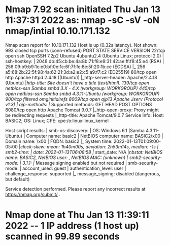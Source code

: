 # Nmap 7.92 scan initiated Thu Jan 13 11:37:31 2022 as: nmap -sC -sV -oN nmap/intial 10.10.171.132

Nmap scan report for 10.10.171.132
Host is up (0.32s latency).
Not shown: 993 closed tcp ports (conn-refused)
PORT     STATE    SERVICE        VERSION
22/tcp   open     ssh            OpenSSH 7.2p2 Ubuntu 4ubuntu2.4 (Ubuntu Linux; protocol 2.0)
| ssh-hostkey: 
|   2048 db:45:cb:be:4a:8b:71:f8:e9:31:42:ae:ff:f8:45:e4 (RSA)
|   256 09:b9:b9:1c:e0:bf:0e:1c:6f:7f:fe:8e:5f:20:1b:ce (ECDSA)
|_  256 a5:68:2b:22:5f:98:4a:62:21:3d:a2:e2:c5:a9:f7:c2 (ED25519)
80/tcp   open     http           Apache httpd 2.4.18 ((Ubuntu))
|_http-server-header: Apache/2.4.18 (Ubuntu)
|_http-title: Site doesn't have a title (text/html).
139/tcp  open     netbios-ssn    Samba smbd 3.X - 4.X (workgroup: WORKGROUP)
445/tcp  open     netbios-ssn    Samba smbd 4.3.11-Ubuntu (workgroup: WORKGROUP)
900/tcp  filtered omginitialrefs
8009/tcp open     ajp13          Apache Jserv (Protocol v1.3)
| ajp-methods: 
|_  Supported methods: GET HEAD POST OPTIONS
8080/tcp open     http           Apache Tomcat 9.0.7
|_http-open-proxy: Proxy might be redirecting requests
|_http-title: Apache Tomcat/9.0.7
Service Info: Host: BASIC2; OS: Linux; CPE: cpe:/o:linux:linux_kernel

Host script results:
| smb-os-discovery: 
|   OS: Windows 6.1 (Samba 4.3.11-Ubuntu)
|   Computer name: basic2
|   NetBIOS computer name: BASIC2\x00
|   Domain name: \x00
|   FQDN: basic2
|_  System time: 2022-01-13T01:09:00-05:00
|_clock-skew: mean: 1h40m00s, deviation: 2h53m14s, median: -1s
| smb2-time: 
|   date: 2022-01-13T06:08:58
|_  start_date: N/A
|_nbstat: NetBIOS name: BASIC2, NetBIOS user: <unknown>, NetBIOS MAC: <unknown> (unknown)
| smb2-security-mode: 
|   3.1.1: 
|_    Message signing enabled but not required
| smb-security-mode: 
|   account_used: guest
|   authentication_level: user
|   challenge_response: supported
|_  message_signing: disabled (dangerous, but default)

Service detection performed. Please report any incorrect results at https://nmap.org/submit/ .
# Nmap done at Thu Jan 13 11:39:11 2022 -- 1 IP address (1 host up) scanned in 99.89 seconds
